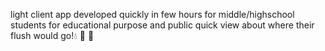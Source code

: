 light client app developed quickly in few hours for middle/highschool students for educational purpose and public quick view about where their flush would go!💧 🚽 🚀
